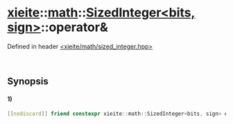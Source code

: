 # [xieite](../../../../../xieite.md)\:\:[math](../../../../../math.md)\:\:[SizedInteger<bits, sign>](../../../../integer.md)\:\:operator&
Defined in header [<xieite/math/sized_integer.hpp>](../../../../../../../include/xieite/math/sized_integer.hpp)

&nbsp;

## Synopsis
#### 1)
```cpp
[[nodiscard]] friend constexpr xieite::math::SizedInteger<bits, sign> operator&(const xieite::math::SizedInteger<bits, sign> leftOperand, const xieite::math::SizedInteger<bits, sign> rightOperand) noexcept;
```
